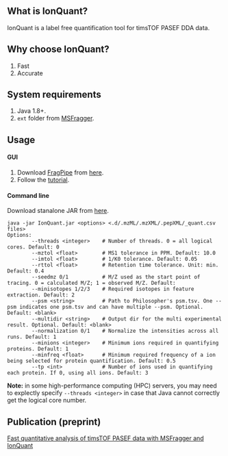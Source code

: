 ## What is IonQuant? 
IonQuant is a label free quantification tool for timsTOF PASEF DDA data.

## Why choose IonQuant?
1. Fast
2. Accurate

## System requirements
1. Java 1.8+.
2. `ext` folder from [MSFragger](https://msfragger.arsci.com/upgrader/).

## Usage
#### GUI
1. Download [FragPipe](http://fragpipe.nesvilab.org/) from [here](https://github.com/Nesvilab/FragPipe/releases/latest).
2. Follow the [tutorial](https://msfragger.nesvilab.org/tutorial_fragpipe_pasef.html#set-quantification).

#### Command line
Download stanalone JAR from [here](https://github.com/Nesvilab/IonQuant/releases/latest).
```shell
java -jar IonQuant.jar <options> <.d/.mzML/.mzXML/.pepXML/_quant.csv files>
Options:
        --threads <integer>    # Number of threads. 0 = all logical cores. Default: 0
        --mztol <float>        # MS1 tolerance in PPM. Default: 10.0
        --imtol <float>        # 1/K0 tolerance. Default: 0.05
        --rttol <float>        # Retention time tolerance. Unit: min. Default: 0.4
        --seedmz 0/1           # M/Z used as the start point of tracing. 0 = calculated M/Z; 1 = observed M/Z. Default:
        --minisotopes 1/2/3    # Required isotopes in feature extraction. Default: 2
        --psm <string>         # Path to Philosopher's psm.tsv. One --psm indicates one psm.tsv and can have multiple --psm. Optional. Default: <blank>
        --multidir <string>    # Output dir for the multi experimental result. Optional. Default: <blank>
        --normalization 0/1    # Normalize the intensities across all runs. Default: 1
        --minions <integer>    # Minimum ions required in quantifying proteins. Default: 1
        --minfreq <float>      # Minimum required frequency of a ion being selected for protein quantification. Default: 0.5
        --tp <int>             # Number of ions used in quantifying each protein. If 0, using all ions. Default: 3
```
**Note:** in some high-performance computing (HPC) servers, you may need to explectly specify `--threads <integer>` in case that Java cannot correctly get the logical core number.

## Publication (preprint)
[Fast quantitative analysis of timsTOF PASEF data with MSFragger and IonQuant](https://www.biorxiv.org/content/10.1101/2020.03.19.999334v1)

